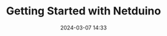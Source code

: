 ---
layout: post
title: "Getting Started with Netduino"
date: 2024-03-07 14:33
categories: Waste 
tag: [  Netduino, Hardware, .Net ]
---